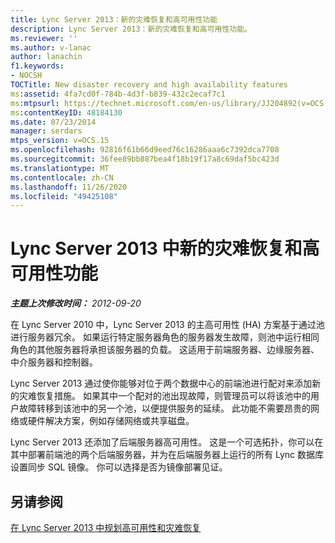 ```yaml
---
title: Lync Server 2013：新的灾难恢复和高可用性功能
description: Lync Server 2013：新的灾难恢复和高可用性功能。
ms.reviewer: ''
ms.author: v-lanac
author: lanachin
f1.keywords:
- NOCSH
TOCTitle: New disaster recovery and high availability features
ms:assetid: 4fa7cd0f-784b-4d3f-b839-432c2ecaf7c1
ms:mtpsurl: https://technet.microsoft.com/en-us/library/JJ204892(v=OCS.15)
ms:contentKeyID: 48184130
ms.date: 07/23/2014
manager: serdars
mtps_version: v=OCS.15
ms.openlocfilehash: 92816f61b66d9eed76c16286aaa6c7392dca7708
ms.sourcegitcommit: 36fee89bb887bea4f18b19f17a8c69daf5bc423d
ms.translationtype: MT
ms.contentlocale: zh-CN
ms.lasthandoff: 11/26/2020
ms.locfileid: "49425108"
---
```

# <a name="new-disaster-recovery-and-high-availability-features-in-lync-server-2013"></a>Lync Server 2013 中新的灾难恢复和高可用性功能

<div data-xmlns="http://www.w3.org/1999/xhtml">

<div class="topic" data-xmlns="http://www.w3.org/1999/xhtml" data-msxsl="urn:schemas-microsoft-com:xslt" data-cs="https://msdn.microsoft.com/">

<div data-asp="https://msdn2.microsoft.com/asp">



</div>

<div id="mainSection">

<div id="mainBody">

<span> </span>

_**主题上次修改时间：** 2012-09-20_

在 Lync Server 2010 中，Lync Server 2013 的主高可用性 (HA) 方案基于通过池进行服务器冗余。 如果运行特定服务器角色的服务器发生故障，则池中运行相同角色的其他服务器将承担该服务器的负载。 这适用于前端服务器、边缘服务器、中介服务器和控制器。

Lync Server 2013 通过使你能够对位于两个数据中心的前端池进行配对来添加新的灾难恢复措施。 如果其中一个配对的池出现故障，则管理员可以将该池中的用户故障转移到该池中的另一个池，以便提供服务的延续。 此功能不需要昂贵的网络或硬件解决方案，例如存储网络或共享磁盘。

Lync Server 2013 还添加了后端服务器高可用性。 这是一个可选拓扑，你可以在其中部署前端池的两个后端服务器，并为在后端服务器上运行的所有 Lync 数据库设置同步 SQL 镜像。 你可以选择是否为镜像部署见证。

<div>

## <a name="see-also"></a>另请参阅


[在 Lync Server 2013 中规划高可用性和灾难恢复](lync-server-2013-planning-for-high-availability-and-disaster-recovery.md)  
  

</div>

</div>

<span> </span>

</div>

</div>

</div>

